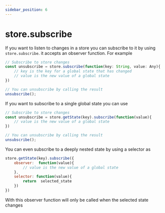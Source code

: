 ```yaml
---
sidebar_position: 6
---
```


# store.subscribe
If you want to listen to changes in a store you can subscribe to it by using `store.subscribe`. it accepts an observer function. For example 

```js
// Subscribe to store changes
const unsubscribe = store.subscribe(function(key: String, value: Any){
    // key is the key for a global state that has changed 
    // value is the new value of a global state
})

// You can unsubscribe by calling the result
unsubscribe();
```

If you want to subscribe to a single global state you can use 

```js
// Subscribe to store changes
const unsubscribe = store.getState(key).subscribe(function(value){
    // value is the new value of a global state
})

// You can unsubscribe by calling the result
unsubscribe();
```

You can even subscribe to a deeply nested state by using a selector as 

```js
store.getState(key).subscribe({
    observer:  function(value){
        // value is the new value of a global state 
    },
    selector: function(value){
        return  selected_state
    })
})
```
With this observer function will only be called when the selected state changes
